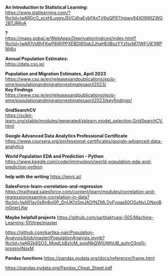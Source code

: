**An Introduction to Statistical Learning:** \
https://www.statlearning.com/?fbclid=IwAR0cO_xcxHLugqyJ5VCdhaEybFAxTV6gQP9Tlnpwv94X09WlZWG2BTJRRvA

**?**\
https://maps.pobal.ie/WebApps/DeprivationIndices/index.html?fbclid=IwAR1VsBhFKwP8WjPPXEBDI60qk2JhaHEIIBszYYzfsxM7lWFUjE1IRPNlj6o

**Annual Population Estimates:**\
https://data.cso.ie/

**Population and Migration Estimates, April 2023**\
https://www.cso.ie/en/releasesandpublications/ep/p-pme/populationandmigrationestimatesapril2023/ \
**Key Findings**\
https://www.cso.ie/en/releasesandpublications/ep/p-pme/populationandmigrationestimatesapril2023/keyfindings/

**GridSearchCV**\
https://scikit-learn.org/stable/modules/generated/sklearn.model_selection.GridSearchCV.html

**Google Advanced Data Analytics Professional Certificate**\
https://www.coursera.org/professional-certificates/google-advanced-data-analytics


**World Population EDA and Prediction - Python**
https://www.kaggle.com/code/jimmyoboni/world-population-eda-and-prediction-python

**help with the writing**
https://jenni.ai/

**SalesForce-learn-correlation-and-regression** \
https://trailhead.salesforce.com/content/learn/modules/correlation-and-regression/examine-correlation-in-data?fbclid=IwAR1av0sRn8vj0P_DnUKfz5mJAOfNZMLDyFvqaa50OSoNvLDNxnBm0nerLKw

**Maybe helpfull projects**
https://github.com/sarthaktyagi-505/Machine-Learning-101/tree/master

https://github.com/kartika-nair/Population-Analysis/blob/master/PopulationAnalysis.ipynb?fbclid=IwAR2k8SO3_MiqdLbBzIcM_sxiqNbQWlUWhUB_auhrO3rq0j-prsgsjylNoxM

**Pandas functions**
https://pandas.pydata.org/docs/reference/frame.html


https://pandas.pydata.org/Pandas_Cheat_Sheet.pdf